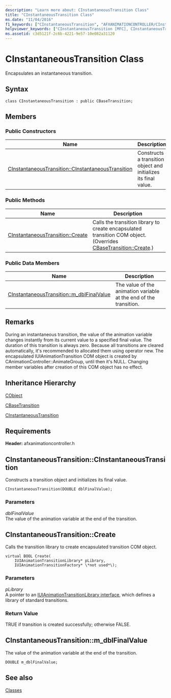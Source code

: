```yaml
---
description: "Learn more about: CInstantaneousTransition Class"
title: "CInstantaneousTransition Class"
ms.date: "11/04/2016"
f1_keywords: ["CInstantaneousTransition", "AFXANIMATIONCONTROLLER/CInstantaneousTransition", "AFXANIMATIONCONTROLLER/CInstantaneousTransition::CInstantaneousTransition", "AFXANIMATIONCONTROLLER/CInstantaneousTransition::Create", "AFXANIMATIONCONTROLLER/CInstantaneousTransition::m_dblFinalValue"]
helpviewer_keywords: ["CInstantaneousTransition [MFC], CInstantaneousTransition", "CInstantaneousTransition [MFC], Create", "CInstantaneousTransition [MFC], m_dblFinalValue"]
ms.assetid: c3d5121f-2c6b-4221-9e57-10e082a31120
---
```

# CInstantaneousTransition Class

Encapsulates an instantaneous transition.

## Syntax

```
class CInstantaneousTransition : public CBaseTransition;
```

## Members

### Public Constructors

|Name|Description|
|----------|-----------------|
|[CInstantaneousTransition::CInstantaneousTransition](#cinstantaneoustransition)|Constructs a transition object and initializes its final value.|

### Public Methods

|Name|Description|
|----------|-----------------|
|[CInstantaneousTransition::Create](#create)|Calls the transition library to create encapsulated transition COM object. (Overrides [CBaseTransition::Create](../../mfc/reference/cbasetransition-class.md#create).)|

### Public Data Members

|Name|Description|
|----------|-----------------|
|[CInstantaneousTransition::m_dblFinalValue](#m_dblfinalvalue)|The value of the animation variable at the end of the transition.|

## Remarks

During an instantaneous transition, the value of the animation variable changes instantly from its current value to a specified final value. The duration of this transition is always zero. Because all transitions are cleared automatically, it's recommended to allocated them using operator new. The encapsulated IUIAnimationTransition COM object is created by CAnimationController::AnimateGroup, until then it's NULL. Changing member variables after creation of this COM object has no effect.

## Inheritance Hierarchy

[CObject](../../mfc/reference/cobject-class.md)

[CBaseTransition](../../mfc/reference/cbasetransition-class.md)

[CInstantaneousTransition](../../mfc/reference/cinstantaneoustransition-class.md)

## Requirements

**Header:** afxanimationcontroller.h

## <a name="cinstantaneoustransition"></a> CInstantaneousTransition::CInstantaneousTransition

Constructs a transition object and initializes its final value.

```
CInstantaneousTransition(DOUBLE dblFinalValue);
```

### Parameters

*dblFinalValue*<br/>
The value of the animation variable at the end of the transition.

## <a name="create"></a> CInstantaneousTransition::Create

Calls the transition library to create encapsulated transition COM object.

```
virtual BOOL Create(
    IUIAnimationTransitionLibrary* pLibrary,
    IUIAnimationTransitionFactory* \*not used*\);
```

### Parameters

*pLibrary*<br/>
A pointer to an [IUIAnimationTransitionLibrary interface](/windows/win32/api/uianimation/nn-uianimation-iuianimationtransitionlibrary), which defines a library of standard transitions.

### Return Value

TRUE if transition is created successfully; otherwise FALSE.

## <a name="m_dblfinalvalue"></a> CInstantaneousTransition::m_dblFinalValue

The value of the animation variable at the end of the transition.

```
DOUBLE m_dblFinalValue;
```

## See also

[Classes](../../mfc/reference/mfc-classes.md)

